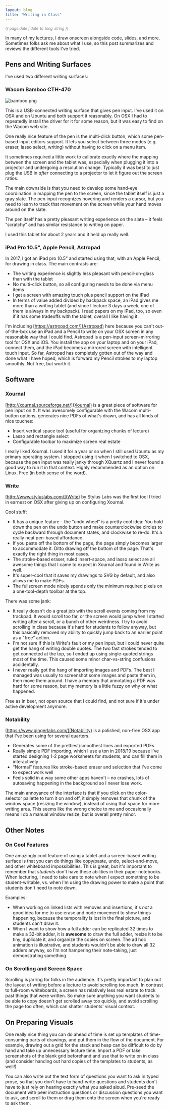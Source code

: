 ```yaml
---
layout: blog
title: "Writing in Class"
---
```


<em style="color: gray; font-size: smaller">
  {{ page.date | date_to_long_string }}</em>

In many of my lectures, I draw onscreen alongside code, slides, and more.
Sometimes folks ask me about what I use, so this post summarizes and reviews
the different tools I've tried.

## Pens and Writing Surfaces

I've used two different writing surfaces:

### Wacom Bamboo CTH-470

![bamboo.png](bamboo.png)

This is a USB-connected writing surface that gives pen input. I've used it on
OSX and on Ubuntu and both support it reasonably. On OSX I had to repeatedly
install the driver for it for some reason, but it was easy to find on the Wacom
web site.

One really nice feature of the pen is the multi-click button, which some
pen-based input editors support. It lets you select between three modes (e.g.
eraser, lasso select, writing) without having to click on a menu item.

It sometimes required a little work to calibrate exactly where the mapping
between the screen and the tablet was, especially when plugging it into a
projector and undergoing a resolution change. Typically it was best to just
plug the USB in _after_ connecting to a projector to let it figure out the
screen ratios.

The main downside is that you need to develop some hand-eye coordination in
mapping the pen to the screen, since the tablet itself is just a gray slate.
The pen input recognizes hovering and renders a cursor, but you need to learn
to track that movement on the screen while your hand moves around on the slate.

The pen itself has a pretty pleasant writing experience on the slate – it feels
“scratchy” and has similar resistance to writing on paper.

I used this tablet for about 2 years and it held up really well.

### iPad Pro 10.5", Apple Pencil, Astropad

In 2017, I got an iPad pro 10.5" and started using that, with an Apple Pencil,
for drawing in class. The main contrasts are:

- The writing experience is slightly less pleasant with pencil-on-glass than
  with the tablet
- No multi-click button, so all configuring needs to be done via menu items
- I get a screen with amazing touch plus pencil support on the iPad
- In terms of value added divided by backpack space, an iPad gives me more than
  a writing tablet (and since I lecture 3 days a week, one of them is always in
  my backpack). I read papers on my iPad, too, so even if it has some tradeoffs
  with the tablet, overall I like having it.

I'm including [https://astropad.com/](Astropad) here because you can't
out-of-the-box use an iPad and a Pencil to write on your OSX screen in any
reasonable way that I could find. Astropad is a pen-input screen-mirroring tool
for OSX and iOS.  You install the app on your laptop and on your iPad, connect
them, and the iPad becomes a mirrored screen with intelligent touch input. So
far, Astropad has completely gotten out of the way and done what I have hoped,
which is forward my Pencil strokes to my laptop smoothly. Not free, but worth
it.

## Software
 
### Xournal

[http://xournal.sourceforge.net/](Xournal) is a great piece of software for pen
input on X. It was awesomely configurable with the Wacom multi-button options,
generates nice PDFs of what's drawn, and has all kinds of nice touches:

- Insert vertical space tool (useful for organizing chunks of lecture)
- Lasso and rectangle select
- Configurable toolbar to maximize screen real estate

I really liked Xournal. I used it for a year or so when I still used Ubuntu as
my primary operating system. I stopped using it when I switched to OSX, because
the pen input was really janky through XQuartz and I never found a good way to
run it in that context. Highly recommended as an option on Linux. Free (in both
sense of the word).

### Write

[http://www.styluslabs.com/](Write) by Stylus Labs was the first tool I tried
in earnest on OSX after giving up on configuring Xournal.

Cool stuff:

- It has a unique feature – the “undo wheel” is a pretty cool idea: You hold
  down the pen on the undo button and make counterclockwise circles to cycle
  backward through document states, and clockwise to re-do.  It's a really neat
  pen-based affordance.
- If you paste off the bottom of the page, the page simply becomes larger to
  accommodate it.  Ditto drawing off the bottom of the page.  That's exactly
  the right thing in most cases.
- The stroke-based eraser, ruled insert-space, and lasso select are all awesome
  things that I came to expect in Xournal and found in Write as well.
- It's super-cool that it saves my drawings to SVG by default, and also allows
  me to make PDFs.
- The fullscreen mode nicely spends only the minimum required pixels on a
  one-tool-depth toolbar at the top.

There was some jank:

- It really doesn't do a great job with the scroll events coming from my
  trackpad.  It would scroll too far, or the screen would jump when I started
  writing after a scroll, or a bunch of other weirdness.  I try to avoid
  scrolling in class because it's hard for students to follow anyway, but this
  basically removed my ability to quickly jump back to an earlier point as a
  "free" action.
- I'm not sure if this is Write's fault or my pen input, but I could never
  quite get the hang of writing double quotes.  The two fast strokes tended to
  get connected at the top, so I ended up using single-quoted strings most of
  the time.  This caused some minor char-vs-string confusions accidentally.
- I never really got the hang of importing images and PDFs. The best I managed
  was usually to screenshot some images and paste them in, then move them
  around. I have a memory that annotating a PDF was hard for some reason, but
  my memory is a little fuzzy on why or what happened.

Free as in beer, not open source that I could find, and not sure if it's
under active development anymore.

### Notability

[https://www.gingerlabs.com/](Notability) is a polished, non-free OSX app that
I've been using for several quarters.

- Generates some of the prettiest/smoothest lines and exported PDFs
- Really simple PDF importing, which I use a ton in 2018/19 because I've
  started designing 1-2 page worksheets for students, and can fill them in
  interactively
- “Normal” features like stroke-based eraser and selection that I've come to
  expect work well
- Feels solid in a way some other apps haven't – no crashes, lots of autosaving
  happening in the background so I never lose work.

The main annoyance of the interface is that if you click on the color-selector
pallette to turn it on and off, it simply removes that chunk of the window
space (resizing the window), instead of using that space for more writing area.
This seems like the wrong choice to me and occasionally means I do a manual
window resize, but is overall pretty minor.

## Other Notes

### On Cool Features

One amazingly cool feature of using a tablet and a screen-based writing surface
is that you can do things like copy/paste, undo, select-and-move, and other
whiteboard impossibilities. This is great, but it's important to remember that
_students_ don't have these abilities in their paper notebooks. When lecturing,
I need to take care to note when I expect something to be student-writable, vs.
when I'm using the drawing power to make a point that students don't need to
note down.

Examples:

- When working on linked lists with removes and insertions, it's _not_ a good
  idea for me to use erase and node movement to show things happening, because
  the temporality is lost in the final picture, and students can't draw it.
- When I want to show how a full adder can be replicated 32 times to make a
  32-bit adder, it is **awesome** to draw the full adder, resize it to be tiny,
  duplicate it, and organize the copies on screen. The ad hoc animation is
  illustrative, and students wouldn't be able to draw all 32 adders anyway, so
  I'm not hampering their note-taking, just demonstrating something.

### On Scrolling and Screen Space

Scrolling is jarring for folks in the audience. It's pretty important to plan
out the layout of writing before a lecture to avoid scrolling too much. In
contrast to full-room whiteboards, a screen has relatively less real estate to
track past things that were written. So make sure anything you want students to
be able to copy doesn't get scrolled away too quickly, and avoid scrolling the
page too often, which can shatter students' visual context.

## On Preparing Visuals

One really nice thing you can do ahead of time is set up templates of
time-consuming parts of drawings, and put them in the flow of the document. For
example, drawing out a grid for the stack and heap can be difficult to do by
hand and take up unnecessary lecture time. Import a PDF or take screenshots of
the blank grid beforehand and use that to write on in class (and consider
handing out hard copies of the templates to students, as well!)

You can also write out the text form of questions you want to ask in typed
prose, so that you don't have to hand-write questions and students don't have
to just rely on hearing exactly what you asked aloud. Pre-seed the document
with peer instruction questions or discussion questions you want to ask, and
scroll to them or drag them onto the screen when you're ready to ask them.


